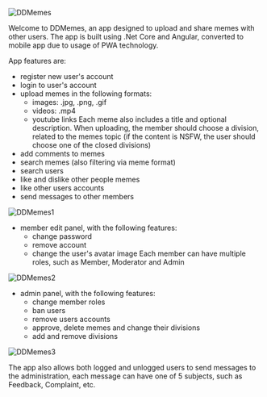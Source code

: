 ![DDMemes](https://user-images.githubusercontent.com/75435412/184633094-60af15ec-6fd2-4dfb-985c-7a18a63bfa99.PNG)

Welcome to DDMemes, an app designed to upload and share memes with other users. 
The app is built using .Net Core and Angular, converted to mobile app due to usage of PWA technology.

App features are:
* register new user's account
* login to user's account
* upload memes in the following formats:
  - images: .jpg, .png, .gif
  - videos: .mp4
  - youtube links
Each meme also includes a title and optional description. When uploading, the member should choose a division, related to the memes topic (if the content is NSFW, 
the user should choose one of the closed divisions)
* add comments to memes
* search memes (also filtering via meme format)
* search users
* like and dislike other people memes
* like other users accounts
* send messages to other members

![DDMemes1](https://user-images.githubusercontent.com/75435412/184633994-df80cbc1-00d2-4b37-b608-29bcb3b51c2b.PNG)

* member edit panel, with the following features:
  * change password
  * remove account
  * change the user's avatar image
Each member can have multiple roles, such as Member, Moderator and Admin

![DDMemes2](https://user-images.githubusercontent.com/75435412/184634661-2b77367f-31b0-45eb-a78c-9074b836d3df.PNG)

* admin panel, with the following features:
  * change member roles
  * ban users
  * remove users accounts
  * approve, delete memes and change their divisions
  * add and remove divisions
  
![DDMemes3](https://user-images.githubusercontent.com/75435412/184634689-2c1fe2a4-b39e-4ec5-8c50-831f761db399.PNG)

The app also allows both logged and unlogged users to send messages to the administration, each message can have one of 5 subjects, such as Feedback, Complaint, etc.


